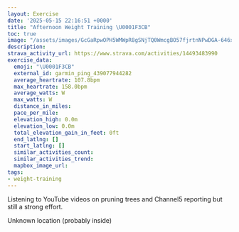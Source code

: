 ```yaml
---
layout: Exercise
date: '2025-05-15 22:16:51 +0000'
title: "Afternoon Weight Training \U0001F3CB️"
toc: true
image: "/assets/images/GcGaRpwOPH5WMWpR8gSNjTQ0WmcgBO57fjrtnNPwDGA-646x2048.jpg.jpeg"
description:
strava_activity_url: https://www.strava.com/activities/14493483990
exercise_data:
  emoji: "\U0001F3CB️"
  external_id: garmin_ping_439077944282
  average_heartrate: 107.8bpm
  max_heartrate: 158.0bpm
  average_watts: W
  max_watts: W
  distance_in_miles:
  pace_per_mile:
  elevation_high: 0.0m
  elevation_low: 0.0m
  total_elevation_gain_in_feet: 0ft
  end_latlng: []
  start_latlng: []
  similar_activities_count:
  similar_activities_trend:
  mapbox_image_url:
tags:
- weight-training
---
```


Listening to YouTube videos on pruning trees and Channel5 reporting but still a strong effort.

Unknown location (probably inside)
